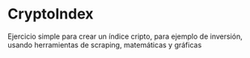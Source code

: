 # CryptoIndex

Ejercicio simple para crear un índice cripto, para ejemplo de inversión, usando herramientas de scraping, matemáticas y gráficas
